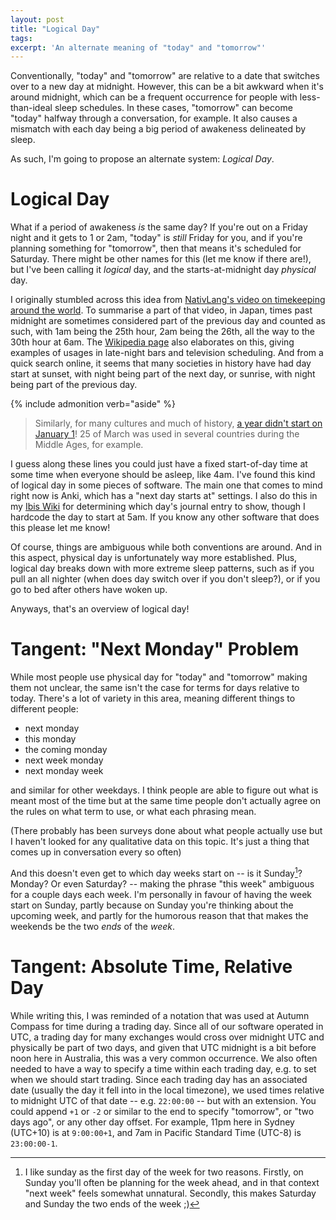 ```yaml
---
layout: post
title: "Logical Day"
tags:
excerpt: 'An alternate meaning of "today" and "tomorrow"'
---
```


Conventionally, "today" and "tomorrow" are relative to a date that switches over to a new day at midnight.
However, this can be a bit awkward when it's around midnight, which can be a frequent occurrence for people with less-than-ideal sleep schedules.
In these cases, "tomorrow" can become "today" halfway through a conversation, for example.
It also causes a mismatch with each day being a big period of awakeness delineated by sleep.

As such, I'm going to propose an alternate system: _Logical Day_.

# Logical Day

What if a period of awakeness _is_ the same day?
If you're out on a Friday night and it gets to 1 or 2am, "today" is _still_ Friday for you, and if you're planning something for "tomorrow", then that means it's scheduled for Saturday.
There might be other names for this (let me know if there are!), but I've been calling it _logical_ day, and the starts-at-midnight day _physical_ day.

I originally stumbled across this idea from [NativLang's video on timekeeping around the world](https://youtu.be/eelVqfm8vVc?t=384).
To summarise a part of that video, in Japan, times past midnight are sometimes considered part of the previous day and counted as such, with 1am being the 25th hour, 2am being the 26th, all the way to the 30th hour at 6am.
The [Wikipedia page](https://en.wikipedia.org/wiki/Date_and_time_notation_in_Japan#Time) also elaborates on this, giving examples of usages in late-night bars and television scheduling.
And from a quick search online, it seems that many societies in history have had day start at sunset, with night being part of the next day, or sunrise, with night being part of the previous day.

{% include admonition verb="aside" %}
> Similarly, for many cultures and much of history, [a year didn't start on January 1](https://en.wikipedia.org/wiki/New_Year#Adoptions_of_January_1)!
> 25 of March was used in several countries during the Middle Ages, for example.

I guess along these lines you could just have a fixed start-of-day time at some time when everyone should be asleep, like 4am.
I've found this kind of logical day in some pieces of software.
The main one that comes to mind right now is Anki, which has a "next day starts at" settings.
I also do this in my [Ibis Wiki](https://ralismark.xyz/ibis-wiki/) for determining which day's journal entry to show, though I hardcode the day to start at 5am.
If you know any other software that does this please let me know!

Of course, things are ambiguous while both conventions are around.
And in this aspect, physical day is unfortunately way more established.
Plus, logical day breaks down with more extreme sleep patterns, such as if you pull an all nighter (when does day switch over if you don't sleep?), or if you go to bed after others have woken up.

Anyways, that's an overview of logical day!

# Tangent: "Next Monday" Problem

While most people use physical day for "today" and "tomorrow" making them not unclear, the same isn't the case for terms for days relative to today.
There's a lot of variety in this area, meaning different things to different people:

- next monday
- this monday
- the coming monday
- next week monday
- next monday week

and similar for other weekdays.
I think people are able to figure out what is meant most of the time but at the same time people don't actually agree on the rules on what term to use, or what each phrasing mean.

(There probably has been surveys done about what people actually use but I haven't looked for any qualitative data on this topic. It's just a thing that comes up in conversation every so often)

And this doesn't even get to which day weeks start on -- is it Sunday[^weekends]? Monday? Or even Saturday? -- making the phrase "this week" ambiguous for a couple days each week.
I'm personally in favour of having the week start on Sunday, partly because on Sunday you're thinking about the upcoming week, and partly for the humorous reason that that makes the weekends be the two _ends_ of the _week_.

[^weekends]:
    I like sunday as the first day of the week for two reasons.
    Firstly, on Sunday you'll often be planning for the week ahead, and in that context "next week" feels somewhat unnatural.
    Secondly, this makes Saturday and Sunday the two ends of the week ;)

# Tangent: Absolute Time, Relative Day

While writing this, I was reminded of a notation that was used at Autumn Compass for time during a trading day.
Since all of our software operated in UTC, a trading day for many exchanges would cross over midnight UTC and physically be part of two days, and given that UTC midnight is a bit before noon here in Australia, this was a very common occurrence.
We also often needed to have a way to specify a time within each trading day, e.g. to set when we should start trading.
Since each trading day has an associated date (usually the day it fell into in the local timezone), we used times relative to midnight UTC of that date -- e.g. `22:00:00` -- but with an extension.
You could append `+1` or `-2` or similar to the end to specify "tomorrow", or "two days ago", or any other day offset.
For example, 11pm here in Sydney (UTC+10) is at `9:00:00+1`, and 7am in Pacific Standard Time (UTC-8) is `23:00:00-1`.
